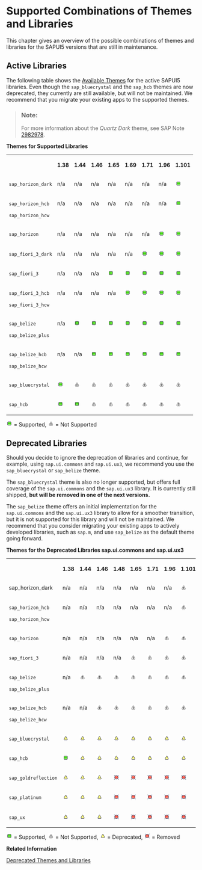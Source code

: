<!-- loio38ff8c27b022475a92b591bcf6262551 -->

# Supported Combinations of Themes and Libraries

This chapter gives an overview of the possible combinations of themes and libraries for the SAPUI5 versions that are still in maintenance.



## Active Libraries

The following table shows the [Available Themes](../04_Essentials/available-themes-da0d2e7.md) for the active SAPUI5 libraries. Even though the `sap_bluecrystal` and the `sap_hcb` themes are now deprecated, they currently are still available, but will not be maintained. We recommend that you migrate your existing apps to the supported themes.

> ### Note:  
> For more information about the *Quartz Dark* theme, see SAP Note [2982978](https://me.sap.com/notes/2982978).

**Themes for Supported Libraries**


<table>
<tr>
<th valign="top">

 



</th>
<th valign="top">

1.38



</th>
<th valign="top">

1.44



</th>
<th valign="top">

1.46



</th>
<th valign="top">

1.65



</th>
<th valign="top">

1.69



</th>
<th valign="top">

1.71



</th>
<th valign="top">

1.96



</th>
<th valign="top">

1.101



</th>
</tr>
<tr>
<td valign="top">

`sap_horizon_dark` 



</td>
<td valign="top">

n/a



</td>
<td valign="top">

n/a



</td>
<td valign="top">

n/a



</td>
<td valign="top">

n/a



</td>
<td valign="top">

n/a



</td>
<td valign="top">

n/a



</td>
<td valign="top">

n/a



</td>
<td valign="top">

![Supported](images/Green_Led_3cb17ee.gif)



</td>
</tr>
<tr>
<td valign="top">

`sap_horizon_hcb`

`sap_horizon_hcw` 



</td>
<td valign="top">

n/a



</td>
<td valign="top">

n/a



</td>
<td valign="top">

n/a



</td>
<td valign="top">

n/a



</td>
<td valign="top">

n/a



</td>
<td valign="top">

n/a



</td>
<td valign="top">

n/a



</td>
<td valign="top">

![Supported](images/Green_Led_3cb17ee.gif)



</td>
</tr>
<tr>
<td valign="top">

`sap_horizon` 



</td>
<td valign="top">

n/a



</td>
<td valign="top">

n/a



</td>
<td valign="top">

n/a



</td>
<td valign="top">

n/a



</td>
<td valign="top">

n/a



</td>
<td valign="top">

n/a



</td>
<td valign="top">

![Supported](images/Green_Led_3cb17ee.gif)



</td>
<td valign="top">

![Supported](images/Green_Led_3cb17ee.gif)



</td>
</tr>
<tr>
<td valign="top">

`sap_fiori_3_dark` 



</td>
<td valign="top">

n/a



</td>
<td valign="top">

n/a



</td>
<td valign="top">

n/a



</td>
<td valign="top">

n/a



</td>
<td valign="top">

n/a



</td>
<td valign="top">

![Supported](images/Green_Led_3cb17ee.gif)



</td>
<td valign="top">

![Supported](images/Green_Led_3cb17ee.gif)



</td>
<td valign="top">

![Supported](images/Green_Led_3cb17ee.gif)



</td>
</tr>
<tr>
<td valign="top">

`sap_fiori_3` 



</td>
<td valign="top">

n/a



</td>
<td valign="top">

n/a



</td>
<td valign="top">

n/a



</td>
<td valign="top">

![Supported](images/Green_Led_3cb17ee.gif)



</td>
<td valign="top">

![Supported](images/Green_Led_3cb17ee.gif)



</td>
<td valign="top">

![Supported](images/Green_Led_3cb17ee.gif)



</td>
<td valign="top">

![Supported](images/Green_Led_3cb17ee.gif)



</td>
<td valign="top">

![Supported](images/Green_Led_3cb17ee.gif)



</td>
</tr>
<tr>
<td valign="top">

`sap_fiori_3_hcb`

`sap_fiori_3_hcw`



</td>
<td valign="top">

n/a



</td>
<td valign="top">

n/a



</td>
<td valign="top">

n/a



</td>
<td valign="top">

n/a



</td>
<td valign="top">

![Supported](images/Green_Led_3cb17ee.gif)



</td>
<td valign="top">

![Supported](images/Green_Led_3cb17ee.gif)



</td>
<td valign="top">

![Supported](images/Green_Led_3cb17ee.gif)



</td>
<td valign="top">

![Supported](images/Green_Led_3cb17ee.gif)



</td>
</tr>
<tr>
<td valign="top">

`sap_belize`

`sap_belize_plus`



</td>
<td valign="top">

n/a



</td>
<td valign="top">

![Supported](images/Green_Led_3cb17ee.gif)



</td>
<td valign="top">

![Supported](images/Green_Led_3cb17ee.gif)



</td>
<td valign="top">

![Supported](images/Green_Led_3cb17ee.gif)



</td>
<td valign="top">

![Supported](images/Green_Led_3cb17ee.gif)



</td>
<td valign="top">

![Supported](images/Green_Led_3cb17ee.gif)



</td>
<td valign="top">

![Supported](images/Green_Led_3cb17ee.gif)



</td>
<td valign="top">

![Supported](images/Green_Led_3cb17ee.gif)



</td>
</tr>
<tr>
<td valign="top">

`sap_belize_hcb`

`sap_belize_hcw`



</td>
<td valign="top">

n/a



</td>
<td valign="top">

n/a



</td>
<td valign="top">

![Supported](images/Green_Led_3cb17ee.gif)



</td>
<td valign="top">

![Supported](images/Green_Led_3cb17ee.gif)



</td>
<td valign="top">

![Supported](images/Green_Led_3cb17ee.gif)



</td>
<td valign="top">

![Supported](images/Green_Led_3cb17ee.gif)



</td>
<td valign="top">

![Supported](images/Green_Led_3cb17ee.gif)



</td>
<td valign="top">

![Supported](images/Green_Led_3cb17ee.gif)



</td>
</tr>
<tr>
<td valign="top">

`sap_bluecrystal` 



</td>
<td valign="top">

![Supported](images/Green_Led_3cb17ee.gif)



</td>
<td valign="top">

![Not Supported](images/warning_gray_obj_d355123.png)



</td>
<td valign="top">

![Not Supported](images/warning_gray_obj_d355123.png)



</td>
<td valign="top">

![Not Supported](images/warning_gray_obj_d355123.png)



</td>
<td valign="top">

![Not Supported](images/warning_gray_obj_d355123.png)



</td>
<td valign="top">

![Not Supported](images/warning_gray_obj_d355123.png)



</td>
<td valign="top">

![Not Supported](images/warning_gray_obj_d355123.png)



</td>
<td valign="top">

![Not Supported](images/warning_gray_obj_d355123.png)



</td>
</tr>
<tr>
<td valign="top">

`sap_hcb` 



</td>
<td valign="top">

![Supported](images/Green_Led_3cb17ee.gif)



</td>
<td valign="top">

![Supported](images/Green_Led_3cb17ee.gif)



</td>
<td valign="top">

![Not Supported](images/warning_gray_obj_d355123.png)



</td>
<td valign="top">

![Not Supported](images/warning_gray_obj_d355123.png)



</td>
<td valign="top">

![Not Supported](images/warning_gray_obj_d355123.png)



</td>
<td valign="top">

![Not Supported](images/warning_gray_obj_d355123.png)



</td>
<td valign="top">

![Not Supported](images/warning_gray_obj_d355123.png)



</td>
<td valign="top">

![Not Supported](images/warning_gray_obj_d355123.png)



</td>
</tr>
</table>

![Supported](images/Green_Led_3cb17ee.gif) = Supported, ![Not Supported](images/warning_gray_obj_d355123.png) = Not Supported



<a name="loio38ff8c27b022475a92b591bcf6262551__section_yh3_vnz_zy"/>

## Deprecated Libraries

Should you decide to ignore the deprecation of libraries and continue, for example, using `sap.ui.commons` and `sap.ui.ux3`, we recommend you use the `sap_bluecrystal` or `sap_belize` theme.

The `sap_bluecrystal` theme is also no longer supported, but offers full coverage of the `sap.ui.commons` and the `sap.ui.ux3` library. It is currently still shipped, **but will be removed in one of the next versions.**

The `sap_belize` theme offers an initial implementation for the `sap.ui.commons` and the `sap.ui.ux3` library to allow for a smoother transition, but it is not supported for this library and will not be maintained. We recommend that you consider migrating your existing apps to actively developed libraries, such as `sap.m`, and use `sap_belize` as the default theme going forward.

**Themes for the Deprecated Libraries sap.ui.commons and sap.ui.ux3**


<table>
<tr>
<th valign="top">

 



</th>
<th valign="top">

1.38



</th>
<th valign="top">

1.44



</th>
<th valign="top">

1.46



</th>
<th valign="top">

1.48



</th>
<th valign="top">

1.65



</th>
<th valign="top">

1.71



</th>
<th valign="top">

1.96



</th>
<th valign="top">

1.101



</th>
</tr>
<tr>
<td valign="top">

sap\_horizon\_dark



</td>
<td valign="top">

n/a



</td>
<td valign="top">

n/a



</td>
<td valign="top">

n/a



</td>
<td valign="top">

n/a



</td>
<td valign="top">

n/a



</td>
<td valign="top">

n/a



</td>
<td valign="top">

n/a



</td>
<td valign="top">

![Not Supported](images/warning_gray_obj_d355123.png)



</td>
</tr>
<tr>
<td valign="top">

`sap_horizon_hcb`

`sap_horizon_hcw` 



</td>
<td valign="top">

n/a



</td>
<td valign="top">

n/a



</td>
<td valign="top">

n/a



</td>
<td valign="top">

n/a



</td>
<td valign="top">

n/a



</td>
<td valign="top">

n/a



</td>
<td valign="top">

n/a



</td>
<td valign="top">

![Not Supported](images/warning_gray_obj_d355123.png)



</td>
</tr>
<tr>
<td valign="top">

`sap_horizon` 



</td>
<td valign="top">

n/a



</td>
<td valign="top">

n/a



</td>
<td valign="top">

n/a



</td>
<td valign="top">

n/a



</td>
<td valign="top">

n/a



</td>
<td valign="top">

n/a



</td>
<td valign="top">

![Not Supported](images/warning_gray_obj_d355123.png)



</td>
<td valign="top">

![Not Supported](images/warning_gray_obj_d355123.png)



</td>
</tr>
<tr>
<td valign="top">

`sap_fiori_3` 



</td>
<td valign="top">

n/a



</td>
<td valign="top">

n/a



</td>
<td valign="top">

n/a



</td>
<td valign="top">

n/a



</td>
<td valign="top">

![Not Supported](images/warning_gray_obj_d355123.png)



</td>
<td valign="top">

![Not Supported](images/warning_gray_obj_d355123.png)



</td>
<td valign="top">

![Not Supported](images/warning_gray_obj_d355123.png)



</td>
<td valign="top">

![Not Supported](images/warning_gray_obj_d355123.png)



</td>
</tr>
<tr>
<td valign="top">

`sap_belize`

`sap_belize_plus`



</td>
<td valign="top">

n/a



</td>
<td valign="top">

![Not Supported](images/warning_gray_obj_d355123.png)



</td>
<td valign="top">

![Not Supported](images/warning_gray_obj_d355123.png)



</td>
<td valign="top">

![Not Supported](images/warning_gray_obj_d355123.png)



</td>
<td valign="top">

![Not Supported](images/warning_gray_obj_d355123.png)



</td>
<td valign="top">

![Not Supported](images/warning_gray_obj_d355123.png)



</td>
<td valign="top">

![Not Supported](images/warning_gray_obj_d355123.png)



</td>
<td valign="top">

![Not Supported](images/warning_gray_obj_d355123.png)



</td>
</tr>
<tr>
<td valign="top">

`sap_belize_hcb`

`sap_belize_hcw`



</td>
<td valign="top">

n/a



</td>
<td valign="top">

n/a



</td>
<td valign="top">

![Not Supported](images/warning_gray_obj_d355123.png)



</td>
<td valign="top">

![Not Supported](images/warning_gray_obj_d355123.png)



</td>
<td valign="top">

![Not Supported](images/warning_gray_obj_d355123.png)



</td>
<td valign="top">

![Not Supported](images/warning_gray_obj_d355123.png)



</td>
<td valign="top">

![Not Supported](images/warning_gray_obj_d355123.png)



</td>
<td valign="top">

![Not Supported](images/warning_gray_obj_d355123.png)



</td>
</tr>
<tr>
<td valign="top">

`sap_bluecrystal` 



</td>
<td valign="top">

![Deprecated](images/Yellow_Led_3ea53dc.gif)



</td>
<td valign="top">

![Deprecated](images/Yellow_Led_3ea53dc.gif)



</td>
<td valign="top">

![Deprecated](images/Yellow_Led_3ea53dc.gif)



</td>
<td valign="top">

![Deprecated](images/Yellow_Led_3ea53dc.gif)



</td>
<td valign="top">

![Deprecated](images/Yellow_Led_3ea53dc.gif)



</td>
<td valign="top">

![Deprecated](images/Yellow_Led_3ea53dc.gif)



</td>
<td valign="top">

![Deprecated](images/Yellow_Led_3ea53dc.gif)



</td>
<td valign="top">

![Deprecated](images/Yellow_Led_3ea53dc.gif)



</td>
</tr>
<tr>
<td valign="top">

`sap_hcb` 



</td>
<td valign="top">

![Supported](images/Green_Led_3cb17ee.gif)



</td>
<td valign="top">

![Deprecated](images/Yellow_Led_3ea53dc.gif)



</td>
<td valign="top">

![Deprecated](images/Yellow_Led_3ea53dc.gif)



</td>
<td valign="top">

![Deprecated](images/Yellow_Led_3ea53dc.gif)



</td>
<td valign="top">

![Deprecated](images/Yellow_Led_3ea53dc.gif)



</td>
<td valign="top">

![Deprecated](images/Yellow_Led_3ea53dc.gif)



</td>
<td valign="top">

![Deprecated](images/Yellow_Led_3ea53dc.gif)



</td>
<td valign="top">

![Deprecated](images/Yellow_Led_3ea53dc.gif)



</td>
</tr>
<tr>
<td valign="top">

`sap_goldreflection` 



</td>
<td valign="top">

![Deprecated](images/Yellow_Led_3ea53dc.gif)



</td>
<td valign="top">

![Deprecated](images/Yellow_Led_3ea53dc.gif)



</td>
<td valign="top">

![Deprecated](images/Yellow_Led_3ea53dc.gif)



</td>
<td valign="top">

![Removed](images/Red_Led_5befb5a.gif)



</td>
<td valign="top">

![Removed](images/Red_Led_5befb5a.gif)



</td>
<td valign="top">

![Removed](images/Red_Led_5befb5a.gif)



</td>
<td valign="top">

![Removed](images/Red_Led_5befb5a.gif)



</td>
<td valign="top">

![Removed](images/Red_Led_5befb5a.gif)



</td>
</tr>
<tr>
<td valign="top">

`sap_platinum` 



</td>
<td valign="top">

![Deprecated](images/Yellow_Led_3ea53dc.gif)



</td>
<td valign="top">

![Deprecated](images/Yellow_Led_3ea53dc.gif)



</td>
<td valign="top">

![Deprecated](images/Yellow_Led_3ea53dc.gif)



</td>
<td valign="top">

![Removed](images/Red_Led_5befb5a.gif)



</td>
<td valign="top">

![Removed](images/Red_Led_5befb5a.gif)



</td>
<td valign="top">

![Removed](images/Red_Led_5befb5a.gif)



</td>
<td valign="top">

![Removed](images/Red_Led_5befb5a.gif)



</td>
<td valign="top">

![Removed](images/Red_Led_5befb5a.gif)



</td>
</tr>
<tr>
<td valign="top">

`sap_ux` 



</td>
<td valign="top">

![Deprecated](images/Yellow_Led_3ea53dc.gif)



</td>
<td valign="top">

![Deprecated](images/Yellow_Led_3ea53dc.gif)



</td>
<td valign="top">

![Deprecated](images/Yellow_Led_3ea53dc.gif)



</td>
<td valign="top">

![Removed](images/Red_Led_5befb5a.gif)



</td>
<td valign="top">

![Removed](images/Red_Led_5befb5a.gif)



</td>
<td valign="top">

![Removed](images/Red_Led_5befb5a.gif)



</td>
<td valign="top">

![Removed](images/Red_Led_5befb5a.gif)



</td>
<td valign="top">

![Removed](images/Red_Led_5befb5a.gif)



</td>
</tr>
</table>

![Supported](images/Green_Led_3cb17ee.gif) = Supported, ![Not Supported](images/warning_gray_obj_d355123.png) = Not Supported, ![Deprecated](images/Yellow_Led_3ea53dc.gif) = Deprecated, ![Removed](images/Red_Led_5befb5a.gif) = Removed

**Related Information**  


[Deprecated Themes and Libraries](deprecated-themes-and-libraries-a87ca84.md "As SAPUI5 evolves over time, some of the UI controls are replaced by others, or their concepts abandoned entirely. This chapter gives an overview on theme and library level of the most important deprecations. Individual control deprecations and more information about the controls replacing them can be found in the API reference within the Demo Kit.")

